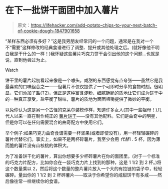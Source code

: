 # 在下一批饼干面团中加入薯片

> 原文：<https://lifehacker.com/add-potato-chips-to-your-next-batch-of-cookie-dough-1847901658>

“某样东西必须有多好？”这是我男朋友经常问的一个问题，通常是在我对一个不“需要”这样修改的经典食谱进行了调整、提升或其他处理之后。(就好像他不明白我是干什么的一样！)我怀疑这些薯片巧克力饼干会引出他的这个问题...也就是说，直到他尝过为止。

Watch

饼干里的薯片起初看起来像是一个噱头。咸甜的东西感觉有点夸张——虽然它是我最喜欢的口味组合之一——但薯片不仅仅提供了一个可即时分享的食物时刻。很明显，它们添加了盐(T2)，但正是这种富含淀粉、细腻酥脆的质地让它们成为饼干中的一种真正享受。盐平衡了甜味，薯片的质地为面团咀嚼提供了微妙的平衡。

以免你认为这是另一个古怪的克莱尔装模作样，知道许多女人(其中一些祖母！)几代人以来一直在制作纯正的 [薯片饼干](https://www.allrecipes.com/recipe/214496/my-grandmothers-potato-chip-cookies/)——没有其他配料。它们是曲奇中的明星，但是你可以在任何需要混合的曲奇配方中使用它们。

举个例子:如果巧克力曲奇食谱需要一杯坚果(或者即使没有)，用一杯轻轻碾碎的薯片代替它们。事实上，如果不是两杯碎薯片，我至少会用 *代替*1 . 5 杯，因为薄而脆的薯片没有山核桃的体积大。

为了准备饼干化的薯片，算出你想要多少杯碎薯片在你的面团里。(对于一个标准的巧克力片配方，比如你会在一袋巧克力片上找到的那种，这是 1 1/2 到 2 杯。)将这个数量乘以 2，然后将这个数量的整片薯片放入一个大的有拉链的袋子中，轻轻碾碎。量出你的 1 1/2 到 2 杯碎薯片——取决于你希望你的咸甜饼干有多咸——然后像往常一样继续你的食谱。
